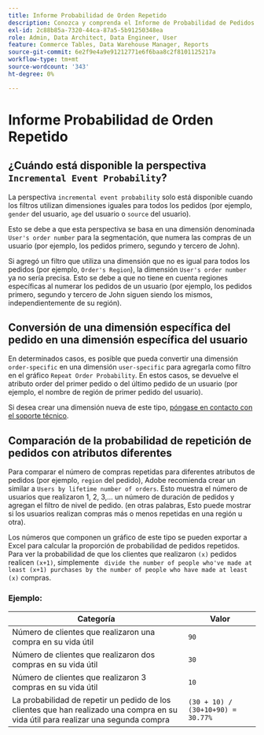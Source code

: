 ```yaml
---
title: Informe Probabilidad de Orden Repetido
description: Conozca y comprenda el Informe de Probabilidad de Pedidos Repetidos.
exl-id: 2c88b85a-7320-44ca-87a5-5b91250348ea
role: Admin, Data Architect, Data Engineer, User
feature: Commerce Tables, Data Warehouse Manager, Reports
source-git-commit: 6e2f9e4a9e91212771e6f6baa8c2f8101125217a
workflow-type: tm+mt
source-wordcount: '343'
ht-degree: 0%

---
```


# Informe Probabilidad de Orden Repetido

## ¿Cuándo está disponible la perspectiva `Incremental Event Probability`?

La perspectiva `incremental event probability` solo está disponible cuando los filtros utilizan dimensiones iguales para todos los pedidos (por ejemplo, `gender` del usuario, `age` del usuario o `source` del usuario).

Esto se debe a que esta perspectiva se basa en una dimensión denominada `User's order number` para la segmentación, que numera las compras de un usuario (por ejemplo, los pedidos primero, segundo y tercero de John).

Si agregó un filtro que utiliza una dimensión que no es igual para todos los pedidos (por ejemplo, `Order's Region`), la dimensión `User's order number` ya no sería precisa. Esto se debe a que no tiene en cuenta regiones específicas al numerar los pedidos de un usuario (por ejemplo, los pedidos primero, segundo y tercero de John siguen siendo los mismos, independientemente de su región).

## Conversión de una dimensión específica del pedido en una dimensión específica del usuario

En determinados casos, es posible que pueda convertir una dimensión `order-specific` en una dimensión `user-specific` para agregarla como filtro en el gráfico `Repeat Order Probability`. En estos casos, se devuelve el atributo order del primer pedido o del último pedido de un usuario (por ejemplo, el nombre de región de primer pedido del usuario).

Si desea crear una dimensión nueva de este tipo, [póngase en contacto con el soporte técnico](https://experienceleague.adobe.com/docs/commerce-knowledge-base/kb/troubleshooting/miscellaneous/mbi-service-policies.html?lang=es).

## Comparación de la probabilidad de repetición de pedidos con atributos diferentes

Para comparar el número de compras repetidas para diferentes atributos de pedidos (por ejemplo, `region` del pedido), Adobe recomienda crear un  similar a `Users by lifetime number of orders`. Esto muestra el número de usuarios que realizaron 1, 2, 3,... un número de duración de pedidos y agregan el filtro de nivel de pedido. (en otras palabras, Esto puede mostrar si los usuarios realizan compras más o menos repetidas en una región u otra).

Los números que componen un gráfico de este tipo se pueden exportar a Excel para calcular la proporción de probabilidad de pedidos repetidos. Para ver la probabilidad de que los clientes que realizaron `(x)` pedidos realicen `(x+1)`, simplemente ` divide the number of people who've made at least (x+1) purchases by the number of people who have made at least (x)` compras.

### Ejemplo:

| Categoría | Valor |
|---|---|
| Número de clientes que realizaron una compra en su vida útil | `90` |
| Número de clientes que realizaron dos compras en su vida útil | `30` |
| Número de clientes que realizaron 3 compras en su vida útil | `10` |
| La probabilidad de repetir un pedido de los clientes que han realizado una compra en su vida útil para realizar una segunda compra | `(30 + 10) / (30+10+90) = 30.77%` |
